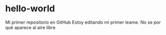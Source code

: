 # hello-world
Mi primer repositorio en GitHub
Estoy editando mi primer leame.
No se por qué aparece al aire libre
